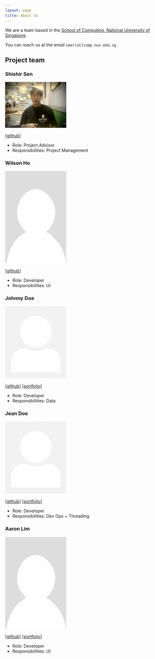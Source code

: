 ```yaml
---
layout: page
title: About Us
---
```


We are a team based in the [School of Computing, National University of Singapore](https://www.comp.nus.edu.sg).

You can reach us at the email `seer[at]comp.nus.edu.sg`

## Project team

### Shishir Sen

<img src="images/senshir.png" width="200px">

[[github](https://github.com/senshir)]

* Role: Project Advisor
* Responsibilities: Project Management

### Wilson Ho

<img src="images/wilsonh0.png" width="200px">

[[github](http://github.com/wilsonh0)]

* Role: Developer
* Responsibilities: UI

### Johnny Doe

<img src="images/johndoe.png" width="200px">

[[github](http://github.com/johndoe)] [[portfolio](team/johndoe.md)]

* Role: Developer
* Responsibilities: Data

### Jean Doe

<img src="images/johndoe.png" width="200px">

[[github](http://github.com/johndoe)]
[[portfolio](team/johndoe.md)]

* Role: Developer
* Responsibilities: Dev Ops + Threading

### Aaron Lim

<img src="images/Aaron_photo.png" width="200px">

[[github](http://github.com/aaronlim02)]
[[portfolio](team/johndoe.md)]

* Role: Developer
* Responsibilities: UI
